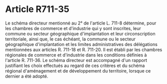 # Article R711-35

Le schéma directeur mentionné au 2° de l'article L. 711-8 détermine, pour les chambres de commerce et d'industrie qui y sont inscrites, leur commune ou secteur géographique d'implantation et leur circonscription territoriale, ainsi que, le cas échéant, la commune ou le secteur géographique d'implantation et les limites administratives des délégations mentionnées aux articles R. 711-18 et R. 711-20.   Il est établi par les chambres régionales de commerce et d'industrie dans les conditions définies à l'article R. 711-36.   Le schéma directeur est accompagné d'un rapport justifiant les choix effectués au regard de ces critères et du schéma régional d'aménagement et de développement du territoire, lorsque ce dernier a été adopté.